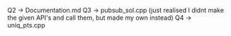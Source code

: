 Q2 -> Documentation.md
Q3 -> pubsub_sol.cpp (just realised I didnt make the given API's and call them, but made my own instead)
Q4 -> uniq_pts.cpp